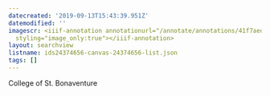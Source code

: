 ```yaml
---
datecreated: '2019-09-13T15:43:39.951Z'
datemodified: ''
imagescr: <iiif-annotation annotationurl="/annotate/annotations/41f7aedc-d63d-11e9-8d9e-88e9fe7026e8.json"
  styling="image_only:true"></iiif-annotation>
layout: searchview
listname: ids24374656-canvas-24374656-list.json
tags: []
---
```

College of St. Bonaventure